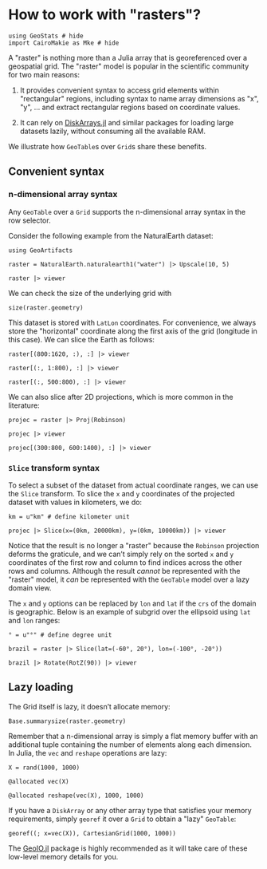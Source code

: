 # How to work with "rasters"?

```@example rasters
using GeoStats # hide
import CairoMakie as Mke # hide
```

A "raster" is nothing more than a Julia array that is georeferenced over a geospatial grid.
The "raster" model is popular in the scientific community for two main reasons:

1. It provides convenient syntax to access grid elements within "rectangular" regions,
   including syntax to name array dimensions as "x", "y", ... and extract rectangular
   regions based on coordinate values.

2. It can rely on [DiskArrays.jl](https://github.com/JuliaIO/DiskArrays.jl) and similar
   packages for loading large datasets lazily, without consuming all the available RAM.

We illustrate how `GeoTable`s over `Grid`s share these benefits.

## Convenient syntax

### n-dimensional array syntax

Any `GeoTable` over a `Grid` supports the n-dimensional array syntax in the row selector.

Consider the following example from the NaturalEarth dataset:

```@example rasters
using GeoArtifacts

raster = NaturalEarth.naturalearth1("water") |> Upscale(10, 5)

raster |> viewer
```

We can check the size of the underlying grid with

```@example rasters
size(raster.geometry)
```

This dataset is stored with `LatLon` coordinates. For convenience, we always store the
"horizontal" coordinate along the first axis of the grid (longitude in this case). We
can slice the Earth as follows:

```@example rasters
raster[(800:1620, :), :] |> viewer
```

```@example rasters
raster[(:, 1:800), :] |> viewer
```

```@example rasters
raster[(:, 500:800), :] |> viewer
```

We can also slice after 2D projections, which is more common in the literature:

```@example rasters
projec = raster |> Proj(Robinson)

projec |> viewer
```

```@example rasters
projec[(300:800, 600:1400), :] |> viewer
```

### `Slice` transform syntax

To select a subset of the dataset from actual coordinate ranges, we can use the `Slice` transform.
To slice the `x` and `y` coordinates of the projected dataset with values in kilometers, we do:

```@example rasters
km = u"km" # define kilometer unit

projec |> Slice(x=(0km, 20000km), y=(0km, 10000km)) |> viewer
```

Notice that the result is no longer a "raster" because the `Robinson` projection deforms the graticule,
and we can’t simply rely on the sorted `x` and `y` coordinates of the first row and column to find indices
across the other rows and columns. Although the result *cannot* be represented with the "raster" model,
it *can* be represented with the `GeoTable` model over a lazy domain view.

The `x` and `y` options can be replaced by `lon` and `lat` if the `crs` of the domain is geographic.
Below is an example of subgrid over the ellipsoid using `lat` and `lon` ranges:

```@example rasters
° = u"°" # define degree unit

brazil = raster |> Slice(lat=(-60°, 20°), lon=(-100°, -20°))

brazil |> Rotate(RotZ(90)) |> viewer
```

## Lazy loading

The Grid itself is lazy, it doesn’t allocate memory:

```@example rasters
Base.summarysize(raster.geometry)
```

Remember that a n-dimensional array is simply a flat memory buffer with an additional tuple containing
the number of elements along each dimension. In Julia, the `vec` and `reshape` operations are lazy:

```@example rasters
X = rand(1000, 1000)

@allocated vec(X)
```

```@example rasters
@allocated reshape(vec(X), 1000, 1000)
```

If you have a `DiskArray` or any other array type that satisfies your memory requirements, simply `georef`
it over a `Grid` to obtain a "lazy" `GeoTable`:

```@example rasters
georef((; x=vec(X)), CartesianGrid(1000, 1000))
```

The [GeoIO.jl](https://github.com/JuliaEarth/GeoIO.jl) package is highly recommended as it will take care
of these low-level memory details for you.
